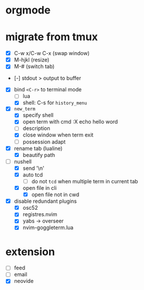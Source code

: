  # orgmode
 # migrate from tmux
 - [x] C-w x/C-w C-x (swap window)
 - [x] M-hjkl (resize)
 - [x] M-# (switch tab)

 - [-] stdout > output to buffer
 - [x] bind `<C-r>` to terminal mode
    - [ ] lua
    - [x] shell: C-s for `history_menu`
 - [x] `new_term`
    - [x] specify shell
    - [x] open term with cmd :X echo hello word
    - [ ] description
    - [x] close window when term exit
    - [ ] possession adapt
 - [x] rename tab (lualine)
    - [x] beautify path
 - [ ] nushell
    - [x] send '\n'
    - [x] auto tcd
        - [ ] do not `tcd` when multiple term in current tab
    - [x] open file in cli
       - [x] open file not in cwd
 - [x] disable redundant plugins
    - [x] osc52
    - [x] registres.nvim
    - [x] yabs -> overseer
    - [x] nvim-goggleterm.lua

# extension
 - [ ] feed
 - [ ] email
 - [x] neovide
